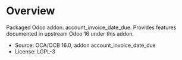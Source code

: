 # Overview

Packaged Odoo addon: account_invoice_date_due. Provides features documented in upstream Odoo 16 under this addon.

- Source: OCA/OCB 16.0, addon account_invoice_date_due
- License: LGPL-3
